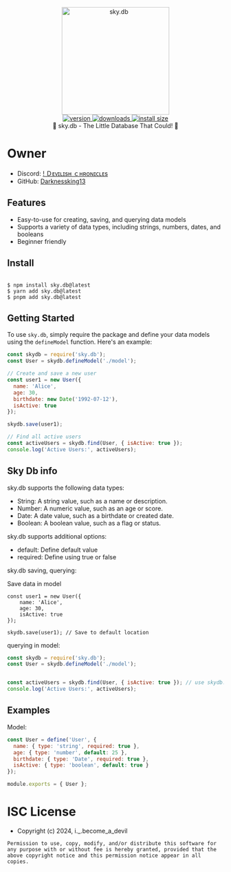 <div align="center">
  <img src="https://media.discordapp.net/attachments/1276797039778201611/1279453746472030304/standard24-ezgif.com-crop.gif?ex=66d47fa8&is=66d32e28&hm=67dc4cc48e6b923c6de817d8e89acb963a4e2b0a13e38ef53a49746d200edd8c&=&width=611&height=215" alt="sky.db" height="250" />
</div>

<div align="center">
  <a href="https://www.npmjs.com/package/sky.db">
    <img src="https://badgen.now.sh/npm/v/sky.db" alt="version" />
  </a>
  <a href="https://www.npmjs.com/package/sky.db">
    <img src="https://badgen.now.sh/npm/dm/sky.db" alt="downloads" />
  </a>
  <a href="https://packagephobia.now.sh/result?p=sky.db">
    <img src="https://packagephobia.now.sh/badge?p=sky.db" alt="install size" />
  </a>
</div>

<div align="center">🌌 sky.db - The Little Database That Could! 🚀</div>

# Owner
* Discord: [! Ｄᴇᴠɪʟɪѕʜ ｃʜʀᴏɴɪᴄʟᴇѕ](https://discord.com/users/1083342294951927881)
* GitHub: [Darknessking13](https://github.com/Darknessking13)

## Features

* Easy-to-use for creating, saving, and querying data models
* Supports a variety of data types, including strings, numbers, dates, and booleans
* Beginner friendly

## Install
```

$ npm install sky.db@latest 
$ yarn add sky.db@latest 
$ pnpm add sky.db@latest

```

<h2>Getting Started</h2>

To use `sky.db`, simply require the package and define your data models using the `defineModel` function. Here's an example:
```javascript
const skydb = require('sky.db');
const User = skydb.defineModel('./model');

// Create and save a new user
const user1 = new User({
  name: 'Alice',
  age: 30,
  birthdate: new Date('1992-07-12'),
  isActive: true
});

skydb.save(user1);

// Find all active users
const activeUsers = skydb.find(User, { isActive: true });
console.log('Active Users:', activeUsers);
```

<h2>Sky Db info</h2>
sky.db supports the following data types:

- String: A string value, such as a name or description.
- Number: A numeric value, such as an age or score.
- Date: A date value, such as a birthdate or created date.
- Boolean: A boolean value, such as a flag or status.

sky.db supports additional options:

- default: Define default value 
- required: Define using true or false

sky.db saving, querying:

Save data in model
```
const user1 = new User({
    name: 'Alice',
    age: 30,
    isActive: true
});

skydb.save(user1); // Save to default location

```
querying in model:
```javascript 
const skydb = require('sky.db');
const User = skydb.defineModel('./model');


const activeUsers = skydb.find(User, { isActive: true }); // use skydb.find to fetch data from model
console.log('Active Users:', activeUsers);


```

<h2>Examples</h2>

Model:
```javascript
const User = define('User', {
  name: { type: 'string', required: true },
  age: { type: 'number', default: 25 },
  birthdate: { type: 'Date', required: true },
  isActive: { type: 'boolean', default: true }
});

module.exports = { User };
```

# ISC License

- Copyright (c) 2024, i._.become_a_devil

`Permission to use, copy, modify, and/or distribute this software for any purpose with or without fee is hereby granted, provided that the above copyright notice and this permission notice appear in all copies.`
